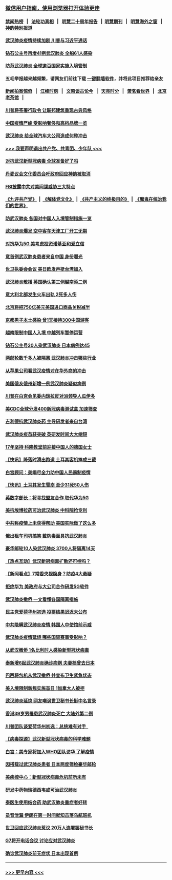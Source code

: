 ### [微信用户指南，使用浏览器打开体验更佳](https://github.com/gfw-breaker/banned-news1/blob/master/indexes/wechat-guide.md?t=0)
#### [禁闻热榜](热点新闻.md?t=0)  &nbsp;&nbsp;|&nbsp;&nbsp; [法轮功真相](https://github.com/gfw-breaker/truth/blob/master/README.md?t=0) &nbsp;&nbsp;|&nbsp;&nbsp; [明慧二十周年报告](https://github.com/gfw-breaker/mh-reports/blob/master/README.md?t=0) &nbsp;&nbsp;|&nbsp;&nbsp;[明慧期刊](https://github.com/gfw-breaker/mh-qikan) &nbsp;&nbsp;|&nbsp;&nbsp; [明慧海外之窗](https://github.com/gfw-breaker/mh-news/blob/master/README.md?t=0) &nbsp;&nbsp;|&nbsp;&nbsp; [神韵特别报道](https://github.com/gfw-breaker/mh-news/blob/master/shenyun.md?t=0)
#### [武汉肺炎疫情持续加剧 川普与习近平通话](../pages/nsc418/n11851613.md?t=02072111) 
#### [钻石公主号再增41例武汉肺炎 全船61人感染](../pages/nsc418/n11850401.md?t=02072111) 
#### [防范武汉肺炎 全球逾百国家实施入境管制](../pages/nsc418/n11850557.md?t=02072111) 
#### 五毛举报越来越频繁，请网友们前往下载 [一键翻墙软件](https://github.com/gfw-breaker/ssr-accounts)，并将此项目推荐给亲友
#### [新闻拍案惊奇](https://github.com/gfw-breaker/banned-news1/blob/master/pages/link4.md) &nbsp;&nbsp;|&nbsp;&nbsp; [江峰时刻](https://github.com/gfw-breaker/banned-news1/blob/master/pages/link4.md) &nbsp;&nbsp;|&nbsp;&nbsp; [文昭谈古论今](https://github.com/gfw-breaker/banned-news1/blob/master/pages/link4.md) &nbsp;&nbsp;|&nbsp;&nbsp; [天亮时分](https://github.com/gfw-breaker/banned-news1/blob/master/pages/link4.md) &nbsp;&nbsp;|&nbsp;&nbsp; [萧茗看世界](https://github.com/gfw-breaker/banned-news1/blob/master/pages/link4.md) &nbsp;&nbsp;|&nbsp;&nbsp; [北京老茶馆](https://github.com/gfw-breaker/banned-news1/blob/master/pages/link4.md) &nbsp;&nbsp;|&nbsp;&nbsp; 
#### [川普将签署行政令 让联邦建筑重现古典风格](../pages/nsc418/n11850654.md?t=02072111) 
#### [中国疫情严峻 受影响奢侈和高档品牌一览](../pages/nsc418/n11850319.md?t=02072111) 
#### [武汉肺炎 给全球汽车大公司造成何种冲击](../pages/nsc418/n11850056.md?t=02072111) 
#### [>>> 我要声明退出共产党、共青团、少年队 <<<](https://github.com/begood0513/goodnews/blob/master/quit/letter.md) 
#### [对抗武汉新型冠病毒 全球准备好了吗](../pages/nsc418/n11850142.md?t=02072111) 
#### [丹麦议会文化委员会吁政府回应神韵被取消](../pages/nsc418/n11849312.md?t=02072111) 
#### [FBI披露中共对美间谍威胁三大特点](../pages/nsc418/n11849700.md?t=02072111) 
#### [《九评共产党》](https://github.com/begood0513/9ping.md/blob/master/README.md) &nbsp;|&nbsp; [《解体党文化》](../../../../jtdwh.md/blob/master/README.md)  &nbsp;|&nbsp; [《共产主义的终极目的》](../../../../gczydzjmd.md/blob/master/README.md) &nbsp;|&nbsp; [《魔鬼在统治我们的世界》](../../../../mgztzwmdsj.md/blob/master/README.md) 
#### [防武汉肺炎 各国对中国人入境管制措施一览](../pages/nsc418/n11838726.md?t=02072111) 
#### [武汉肺炎爆发 空中客车天津工厂开工无期](../pages/nsc418/n11849634.md?t=02072111) 
#### [对抗华为5G 美考虑投资诺基亚和爱立信](../pages/nsc418/n11849510.md?t=02072111) 
#### [意首例武汉肺炎患者来自中国 身份曝光](../pages/nsc418/n11849454.md?t=02072111) 
#### [世卫执委会会议 美日欧发声挺台湾加入](../pages/nsc418/n11849433.md?t=02072111) 
#### [武汉肺炎散播 英国确认第三例越南添二例](../pages/nsc418/n11849439.md?t=02072111) 
#### [意大利北部发生火车出轨 2死多人伤](../pages/nsc418/n11848999.md?t=02072111) 
#### [北京将把750亿美元美国进口商品关税减半](../pages/nsc418/n11848896.md?t=02072111) 
#### [京都男子本土感染 曾1天接待300中国游客](../pages/nsc418/n11848641.md?t=02072111) 
#### [越南限制中国人入境 中越列车暂停运营](../pages/nsc418/n11847844.md?t=02072111) 
#### [钻石公主号20人染武汉肺炎 日本病例达45](../pages/nsc418/n11847823.md?t=02072111) 
#### [两邮轮数千多人被隔离 武汉肺炎冲击哪些行业](../pages/nsc418/n11847456.md?t=02072111) 
#### [从苹果公司看武汉疫情对在华外商的冲击](../pages/nsc418/n11847586.md?t=02072111) 
#### [美国俄亥俄州新增一例武汉肺炎疑似病例](../pages/nsc418/n11847714.md?t=02072111) 
#### [川普在白宫会见委内瑞拉反对派领导人瓜伊多](../pages/nsc418/n11847391.md?t=02072111) 
#### [美CDC全球分发400新冠病毒测试盒 加速筛查](../pages/nsc418/n11847260.md?t=02072111) 
#### [吉利德抗武汉肺炎药 主导研发者来自台湾](../pages/nsc418/n11847064.md?t=02072111) 
#### [武汉肺炎疫苗获突破 英研发时间大大缩短](../pages/nsc418/n11846915.md?t=02072111) 
#### [17年坚持 科隆教堂前迎接中国人的德国女士](../pages/nsc418/n11846781.md?t=02072111) 
#### [【快讯】降落时滑出跑道 土耳其客机摔成三截](../pages/nsc418/n11847021.md?t=02072111) 
#### [白宫顾问：美竭尽全力助中国人民遏制疫情](../pages/nsc418/n11846756.md?t=02072111) 
#### [【快讯】土耳其发生雪崩 至少31死50人伤](../pages/nsc418/n11846680.md?t=02072111) 
#### [英数字部长：将寻找盟友合作 取代华为5G](../pages/nsc418/n11846485.md?t=02072111) 
#### [美抗埃博拉药可治武汉肺炎 中科院抢专利](../pages/nsc418/n11846409.md?t=02072111) 
#### [中共称疫情上未获得帮助 美国实际做了这么多](../pages/nsc418/n11846008.md?t=02072111) 
#### [俄出租车司机搞笑 戴防毒面具抗武汉肺炎](../pages/nsc418/n11845703.md?t=02072111) 
#### [豪华邮轮10人染武汉肺炎 3700人将隔离14天](../pages/nsc418/n11845543.md?t=02072111) 
#### [【热点互动】武汉新冠病毒扩散还可控吗？](../pages/nsc418/n11844750.md?t=02072111) 
#### [【新闻看点】7常委央视隐身？防疫4大悬疑](../pages/nsc418/n11844611.md?t=02072111) 
#### [拒绝华为 美政府与大公司合作研发5G软件](../pages/nsc418/n11844625.md?t=02072111) 
#### [武汉肺炎撤侨 一文看懂各国隔离措施](../pages/nsc418/n11844216.md?t=02072111) 
#### [民主党爱荷华州初选 投票结果迟迟未公布](../pages/nsc418/n11844207.md?t=02072111) 
#### [中共隐瞒武汉肺炎疫情 韩国人中使馆前示威](../pages/nsc418/n11844084.md?t=02072111) 
#### [武汉肺炎疫情延烧 哪些国际赛事受影响？](../pages/nsc418/n11843958.md?t=02072111) 
#### [从武汉撤侨 1名比利时人感染新型冠状病毒](../pages/nsc418/n11843977.md?t=02072111) 
#### [泰新增6起武汉肺炎确诊病例 夫妻档曾去日本](../pages/nsc418/n11843900.md?t=02072111) 
#### [巴西将包机从武汉撤侨 并宣布卫生紧急状态](../pages/nsc418/n11843418.md?t=02072111) 
#### [美入境限制新规实施首日 1加拿大人被拒](../pages/nsc418/n11843058.md?t=02072111) 
#### [武汉肺炎延烧 网友嘲讽世卫秘书长挺中名言录](../pages/nsc418/n11843056.md?t=02072111) 
#### [香港39岁男罹患武汉肺炎死亡 大陆外第二例](../pages/nsc418/n11843026.md?t=02072111) 
#### [川普团队谈爱荷华州初选：总统难有对手  ](../pages/nsc418/n11842867.md?t=02072111) 
#### [【病毒探源】武汉新型冠状病毒的科学难题](../pages/nsc418/n11842176.md?t=02072111) 
#### [白宫：美专家将加入WHO团队访华 了解疫情](../pages/nsc418/n11842198.md?t=02072111) 
#### [因搭载过武汉肺炎患者 日本两度筛检豪华邮轮](../pages/nsc418/n11842447.md?t=02072111) 
#### [美疾控中心：新型冠状病毒危机前所未有](../pages/nsc418/n11842406.md?t=02072111) 
#### [研发中药物瑞德西韦或可治武汉肺炎](../pages/nsc418/n11842100.md?t=02072111) 
#### [泰医生使用结合药 助武汉肺炎重症者好转](../pages/nsc418/n11842096.md?t=02072111) 
#### [录音泄漏 伊朗在第一时间就知击落乌航班机](../pages/nsc418/n11842002.md?t=02072111) 
#### [世卫回应武汉肺炎惹议 20万人连署罢秘书长](../pages/nsc418/n11841664.md?t=02072111) 
#### [G7将开电话会议 讨论应对武汉肺炎](../pages/nsc418/n11841658.md?t=02072111) 
#### [确诊武汉肺炎前无症状 日本出现首例](../pages/nsc418/n11841567.md?t=02072111) 

----
#### [ >>> 更早内容 <<< ](../indexes/nsc418-earlier.md)
